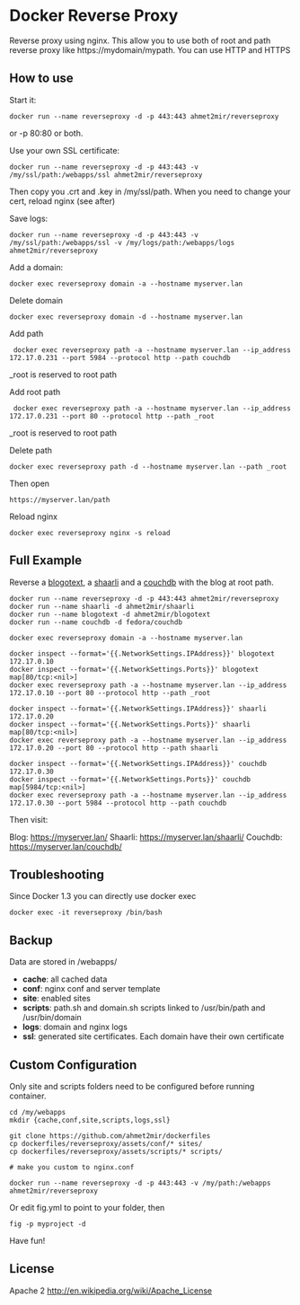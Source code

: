 Docker Reverse Proxy
====================

Reverse proxy using nginx. This allow you to use both of root and path reverse proxy like https://mydomain/mypath. You can use HTTP and HTTPS

How to use
----------

Start it:

	docker run --name reverseproxy -d -p 443:443 ahmet2mir/reverseproxy

or -p 80:80 or both.

Use your own SSL certificate:

	docker run --name reverseproxy -d -p 443:443 -v /my/ssl/path:/webapps/ssl ahmet2mir/reverseproxy
	
Then copy you <domain>.crt and <domain>.key in /my/ssl/path. When you need to change your cert, reload nginx (see after)

Save logs:

	docker run --name reverseproxy -d -p 443:443 -v /my/ssl/path:/webapps/ssl -v /my/logs/path:/webapps/logs ahmet2mir/reverseproxy

Add a domain:

	docker exec reverseproxy domain -a --hostname myserver.lan

Delete domain

	docker exec reverseproxy domain -d --hostname myserver.lan

Add path
	
	 docker exec reverseproxy path -a --hostname myserver.lan --ip_address 172.17.0.231 --port 5984 --protocol http --path couchdb

_root is reserved to root path

Add root path
	
	 docker exec reverseproxy path -a --hostname myserver.lan --ip_address 172.17.0.231 --port 80 --protocol http --path _root

_root is reserved to root path

Delete path

	docker exec reverseproxy path -d --hostname myserver.lan --path _root

Then open

	https://myserver.lan/path

Reload nginx

	docker exec reverseproxy nginx -s reload

Full Example
------------

Reverse a [blogotext](https://github.com/ahmet2mir/dockerfiles/tree/master/blogotext), a [shaarli](https://github.com/ahmet2mir/dockerfiles/tree/master/shaarli) and a [couchdb](https://github.com/ahmet2mir/dockerfiles/tree/master/couchdb) with the blog at root path.

	docker run --name reverseproxy -d -p 443:443 ahmet2mir/reverseproxy
	docker run --name shaarli -d ahmet2mir/shaarli
	docker run --name blogotext -d ahmet2mir/blogotext
	docker run --name couchdb -d fedora/couchdb

	docker exec reverseproxy domain -a --hostname myserver.lan

	docker inspect --format='{{.NetworkSettings.IPAddress}}' blogotext
	172.17.0.10
	docker inspect --format='{{.NetworkSettings.Ports}}' blogotext
	map[80/tcp:<nil>]
	docker exec reverseproxy path -a --hostname myserver.lan --ip_address 172.17.0.10 --port 80 --protocol http --path _root

	docker inspect --format='{{.NetworkSettings.IPAddress}}' shaarli
	172.17.0.20
	docker inspect --format='{{.NetworkSettings.Ports}}' shaarli
	map[80/tcp:<nil>]
	docker exec reverseproxy path -a --hostname myserver.lan --ip_address 172.17.0.20 --port 80 --protocol http --path shaarli
	
	docker inspect --format='{{.NetworkSettings.IPAddress}}' couchdb
	172.17.0.30
	docker inspect --format='{{.NetworkSettings.Ports}}' couchdb
	map[5984/tcp:<nil>]
	docker exec reverseproxy path -a --hostname myserver.lan --ip_address 172.17.0.30 --port 5984 --protocol http --path couchdb

Then visit:

Blog: https://myserver.lan/
Shaarli: https://myserver.lan/shaarli/
Couchdb: https://myserver.lan/couchdb/

Troubleshooting
---------------

Since Docker 1.3 you can directly use docker exec

	docker exec -it reverseproxy /bin/bash

Backup
------

Data are stored in /webapps/

* **cache**: all cached data
* **conf**: nginx conf and server template
* **site**: enabled sites
* **scripts**: path.sh and domain.sh scripts linked to /usr/bin/path and /usr/bin/domain
* **logs**: domain and nginx logs
* **ssl**: generated site certificates. Each domain have their own certificate

Custom Configuration
-------------

Only site and scripts folders need to be configured before running container.

	cd /my/webapps
	mkdir {cache,conf,site,scripts,logs,ssl}

	git clone https://github.com/ahmet2mir/dockerfiles
	cp dockerfiles/reverseproxy/assets/conf/* sites/
	cp dockerfiles/reverseproxy/assets/scripts/* scripts/

	# make you custom to nginx.conf

	docker run --name reverseproxy -d -p 443:443 -v /my/path:/webapps ahmet2mir/reverseproxy

Or edit fig.yml to point to your folder, then

	fig -p myproject -d

Have fun!

License
-------

Apache 2 http://en.wikipedia.org/wiki/Apache_License
